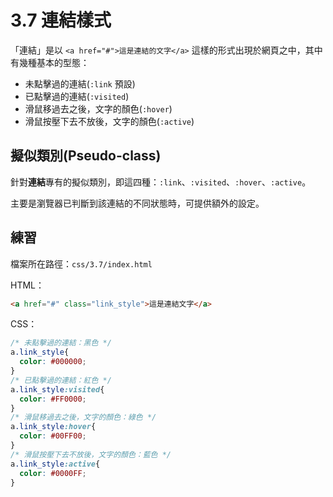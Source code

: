 # 3.7 連結樣式

「連結」是以 `<a href="#">這是連結的文字</a>` 這樣的形式出現於網頁之中，其中有幾種基本的型態：

* 未點擊過的連結\(`:link` 預設\)
* 已點擊過的連結\(`:visited`\)
* 滑鼠移過去之後，文字的顏色\(`:hover`\)
* 滑鼠按壓下去不放後，文字的顏色\(`:active`\)

## 擬似類別\(Pseudo-class\)

針對**連結**專有的擬似類別，即這四種：`:link`、`:visited`、`:hover`、`:active`。

主要是瀏覽器已判斷到該連結的不同狀態時，可提供額外的設定。

## 練習

檔案所在路徑：`css/3.7/index.html`

HTML：

```html
<a href="#" class="link_style">這是連結文字</a>
```

CSS：

```css
/* 未點擊過的連結：黑色 */
a.link_style{
  color: #000000;
}
/* 已點擊過的連結：紅色 */
a.link_style:visited{
  color: #FF0000;
}
/* 滑鼠移過去之後，文字的顏色：綠色 */
a.link_style:hover{
  color: #00FF00;
}
/* 滑鼠按壓下去不放後，文字的顏色：藍色 */
a.link_style:active{
  color: #0000FF;
}
```



